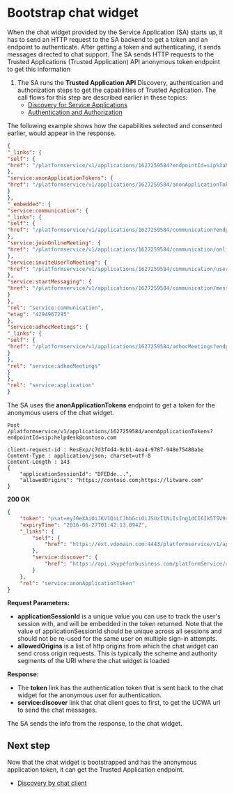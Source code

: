 # Bootstrap chat widget

When the chat widget provided by the Service Application (SA) starts up, it has to send an HTTP request to the SA backend to get a token and an endpoint to authenticate. After getting a token and authenticating, it sends messages directed to chat support.
The SA sends HTTP requests to the Trusted Applications (Trusted Application) API anonymous token endpoint to get this information
 
 
1. The SA runs the **Trusted Application API** Discovery, authentication and authorization steps to get the capabilities of Trusted Application.
The call flows for this step are described earlier in these topics: 
   - [Discovery for Service Applications](DiscoveryForServiceApplications.md)
   - [Authentication and Authorization](./AuthenticationAndAuthorization.md)
 
The following example shows how the capabilities selected and consented earlier, would appear in the response.
 
 
```json
{
"_links": {
"self": {
"href": "/platformservice/v1/applications/1627259584?endpointId=sip%3ahelpdesk%40contoso.com"
},
"service:anonApplicationTokens": {
"href": "/platformservice/v1/applications/1627259584/anonApplicationTokens?endpointId=sip:helpdesk@contoso.com"
}
},
"_embedded": {
"service:communication": {
"_links": {
"self": {
"href": "/platformservice/v1/applications/1627259584/communication?endpointId=sip:helpdesk@contoso.com"
},
"service:joinOnlineMeeting": {
"href": "/platformservice/v1/applications/1627259584/communication/onlineMeetingInvitations?endpointId=sip:helpdesk@contoso.com"
},
"service:inviteUserToMeeting": {
"href": "/platformservice/v1/applications/1627259584/communication/userMeetingInvitations?endpointId=sip:helpdesk@contoso.com"
},
"service:startMessaging": {
"href": "/platformservice/v1/applications/1627259584/communication/messagingInvitations?endpointId=sip:helpdesk@contoso.com"
}
},
"rel": "service:communication",
"etag": "4294967295"
},
"service:adhocMeetings": {
"_links": {
"self": {
"href": "/platformservice/v1/applications/1627259584/adhocMeetings?endpointId=sip:helpdesk@contoso.com"
}
},
"rel": "service:adhocMeetings"
}
},
"rel": "service:application"
}
 ```
 
The SA uses the **anonApplicationTokens** endpoint to get a token for the anonymous users of the chat widget.
 
```HTTP 
Post /platformservice/v1/applications/1627259584/anonApplicationTokens?endpointId=sip:helpdesk@contoso.com
 
client-request-id : ResExp/c7d3f4d4-9cb1-4ea4-9787-948e75480abe
Content-Type : application/json; charset=utf-8
Content-Length : 143
{
    "applicationSessionId": "DFEDde...",
    "allowedOrigins": "https://contoso.com;https://litware.com"
}
``` 

 

**200 OK**
```json
{
    "token": "psat=eyJ0eXAiOiJKV1QiLCJhbGciOiJSUzI1NiIsIng1dCI6Ik5TSV9rVzg1cnFMTEN0VTE1dWlnQ2gxTlZfYyJ9.eyJuYmYiOjE0NjY5NjI5MzMsImV4cCI6MTQ2Njk5MTczMywicnV1Ijoic2lwOlVjYXBVc2VyMTNAdWNhcHRlbmFudC5jb20iLCJhc2kiOiJra2trIiwiYWV1Ijoic2lwOmhlbHBkZXNrQHVjYXB0ZW5hbnR0aGlyZHBhcnR5LmNvbSIsImFvIjoiaHR0cHM6Ly9jb250b3NvLmNvbTtodHRwczovL2xpdHdhcmUuY29tO2h0dHA6Ly93d3cubWljcm9zb2Z0c3RvcmUuY29tIn0.NDlu02-C1snxPHrdoHrext_rDhvRHL49KV2OB1kjin1aJbGsg9nqH6KhCAJ4cwqY1tk6LIydmHx5INV6Lp-8ftQuz6BiM23D0zEj9_j_HuiBpgKzP_BMwm2zrhIdZ6hDiWBI843wwJFmdEB6FbavuewHs_sGNHk3rwPnF_PtJpQ_5hptwN9usf9U7gR0EunXJyPKRtCIFodnztF6MWw9CqhCxPlb6g6EX_kFPr4Btx6X4ncacQAGRu3A-ja3cke_Dy0bDAHA3LK56XaEJwKpfPoDHr9Wc7-leBfkknH4XpkzdNjtWuMuqyTAQH3cLPsy-eW3DIP5RuFNW1-p-gwj5w",
    "expiryTime": "2016-06-27T01:42:13.094Z",
    "_links": {
        "self": {
            "href": "https://ext.vdomain.com:4443/platformservice/v1/applications/1627259584/anonApplicationTokens?endpointId=sip:helpdesk@contoso.com"
        },
        "service:discover": {
            "href": "https://api.skypeforbusiness.com/platformService/discover?anonymousContext=psat%253deyJ0eXAiOiJKV1QiLCJhbGciOiJSUzI1NiIsIng1dCI6Ik5TSV9rVzg1cnFMTEN0VTE1dWlnQ2gxTlZfYyJ9.eyJuYmYiOjE0NjY5NjI5MzMsImV4cCI6MTQ2Njk5MTczMywicnV1Ijoic2lwOlVjYXBVc2VyMTNAdWNhcHRlbmFudC5jb20iLCJhc2kiOiJra2trIiwiYWV1Ijoic2lwOmhlbHBkZXNrQHVjYXB0ZW5hbnR0aGlyZHBhcnR5LmNvbSIsImFvIjoiaHR0cHM6Ly9jb250b3NvLmNvbTtodHRwczovL2xpdHdhcmUuY29tO2h0dHA6Ly93d3cubWljcm9zb2Z0c3RvcmUuY29tIn0.NDlu02-C1snxPHrdoHrext_rDhvRHL49KV2OB1kjin1aJbGsg9nqH6KhCAJ4cwqY1tk6LIydmHx5INV6Lp-8ftQuz6BiM23D0zEj9_j_HuiBpgKzP_BMwm2zrhIdZ6hDiWBI843wwJFmdEB6FbavuewHs_sGNHk3rwPnF_PtJpQ_5hptwN9usf9U7gR0EunXJyPKRtCIFodnztF6MWw9CqhCxPlb6g6EX_kFPr4Btx6X4ncacQAGRu3A-ja3cke_Dy0bDAHA3LK56XaEJwKpfPoDHr9Wc7-leBfkknH4XpkzdNjtWuMuqyTAQH3cLPsy-eW3DIP5RuFNW1-p-gwj5w"
        }
    },
    "rel": "service:anonApplicationToken"
}
```
 
**Request Parameters:**

- **applicationSessionId** is a unique value you can use to track the user's session with, and will be embedded in the token returned. Note that the value of applicationSessionId should be unique across all sessions and should not be re-used for the same user on multiple sign-in attempts.
- **allowedOrigins** is a list of http origins from which the chat widget can send cross origin requests. This is typically the scheme and authority segments of the URI where the chat widget is loaded
 
**Response:**
 
- The **token** link has the authentication token that is sent back to the chat widget for the anonymous user for authentication.
- **service:discover** link that chat client goes to first, to get the UCWA url to send the chat messages.
 
 
 
The SA sends the info from the response, to the chat widget.
 
 
## Next step
Now that the chat widget is bootstrapped and has the anonymous application token, it can get the Trusted Application endpoint.
- [Discovery by chat client](./DiscoveryChatClient.md) 
 
 
 
 
 
